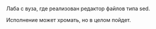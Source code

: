 Лаба с вуза, где реализован редактор файлов типа sed. 

Исполнение может хромать, но в целом пойдет.
